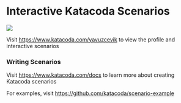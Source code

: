 # Interactive Katacoda Scenarios

[![](http://shields.katacoda.com/katacoda/yavuzcevik/count.svg)](https://www.katacoda.com/yavuzcevik "Get your profile on Katacoda.com")

Visit https://www.katacoda.com/yavuzcevik to view the profile and interactive scenarios

### Writing Scenarios
Visit https://www.katacoda.com/docs to learn more about creating Katacoda scenarios

For examples, visit https://github.com/katacoda/scenario-example
